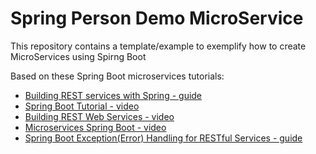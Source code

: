 # Spring Person Demo MicroService #

This repository contains a template/example to exemplify how to create MicroServices using Spirng Boot

Based on these Spring Boot microservices tutorials:

* [Building REST services with Spring - guide](https://spring.io/guides/tutorials/rest/)
* [Spring Boot Tutorial - video](https://www.youtube.com/watch?v=4w1j7E_9Xj0)
* [Building REST Web Services - video](https://www.youtube.com/watch?v=K0T2jpuJlgI)
* [Microservices Spring Boot - video](https://www.youtube.com/watch?v=4w1j7E_9Xj0)
* [Spring Boot Exception(Error) Handling for RESTful Services - guide](http://www.springboottutorial.com/spring-boot-exception-handling-for-rest-services)
